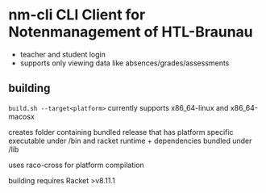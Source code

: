 # nm-cli CLI Client for Notenmanagement of HTL-Braunau
- teacher and student login
- supports only viewing data like absences/grades/assessments

## building
`build.sh --target<platform>` currently supports x86_64-linux and x86_64-macosx

creates folder containing bundled release that has platform specific executable under /bin and racket runtime + dependencies bundled under /lib

uses raco-cross for platform compilation

building requires Racket >v8.11.1
